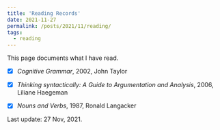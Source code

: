 ```yaml
---
title: 'Reading Records'
date: 2021-11-27
permalink: /posts/2021/11/reading/
tags:
  - reading
---
```


This page documents what I have read.


- [x]  *Cognitive Grammar*, 2002, John Taylor
- [x]  *Thinking syntactically: A Guide to Argumentation and Analysis*, 2006, Liliane Haegeman
- [x]  *Nouns and Verbs*, 1987, Ronald Langacker




Last update: 27 Nov, 2021.
